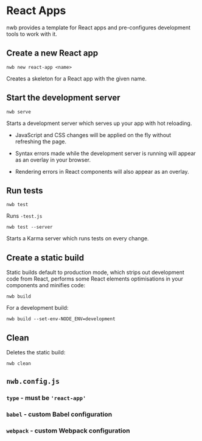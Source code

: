 # React Apps

nwb provides a template for React apps and pre-configures development tools to work with it.

## Create a new React app

```
nwb new react-app <name>
```

Creates a skeleton for a React app with the given name.

## Start the development server

```
nwb serve
```

Starts a development server which serves up your app with hot reloading.

* JavaScript and CSS changes will be applied on the fly without refreshing the page.

* Syntax errors made while the development server is running will appear as an overlay in your browser.

* Rendering errors in React components will also appear as an overlay.

## Run tests

```
nwb test
```

Runs `-test.js`

```
nwb test --server
```

Starts a Karma server which runs tests on every change.

## Create a static build

Static builds default to production mode, which strips out development code from React, performs some React elements optimisations in your components and minifies code:

```
nwb build
```

For a development build:

```
nwb build --set-env-NODE_ENV=development
```

## Clean

Deletes the static build:

```
nwb clean
```

## `nwb.config.js`

### `type` - must be `'react-app'`



### `babel` - custom Babel configuration

### `webpack` - custom Webpack configuration
